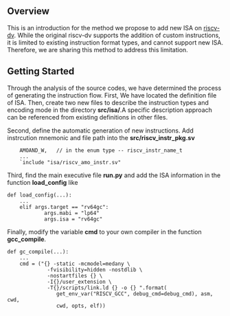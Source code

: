 ## Overview

This is an introduction for the method we propose to add new ISA on [riscv-dv](https://github.com/chipsalliance/riscv-dv). While the original riscv-dv supports the addition of custom instructions, it is limited to existing instruction format types, and cannot support new ISA. Therefore, we are sharing this method to address this limitation.

## Getting Started

Through the analysis of the source codes, we have determined the process of generating the instruction flow.
First, We have located the definition file of ISA. Then, create two new files to describe the instruction types and encoding mode in the directory **src/isa/**.A specific description approach can be referenced from existing definitions in other files.

Second, define the automatic generation of new instructions. Add instrcution mnemonic and file path into the **src/riscv_instr_pkg.sv**
```
    AMOAND_W,   // in the enum type -- riscv_instr_name_t
    ...
    `include "isa/riscv_amo_instr.sv"
```

Third, find the main executive file **run.py** and add the ISA information in the function **load_config** like 
```
def load_config(...):
    ...
    elif args.target == "rv64gc":
            args.mabi = "lp64"
            args.isa = "rv64gc"
```

Finally, modify the variable **cmd** to your own compiler in the function **gcc_compile**.
```
def gc_compile(...):
    ...
    cmd = ("{} -static -mcmodel=medany \
             -fvisibility=hidden -nostdlib \
             -nostartfiles {} \
             -I{}/user_extension \
             -T{}/scripts/link.ld {} -o {} ".format(
                get_env_var("RISCV_GCC", debug_cmd=debug_cmd), asm, cwd,
                cwd, opts, elf))
```
